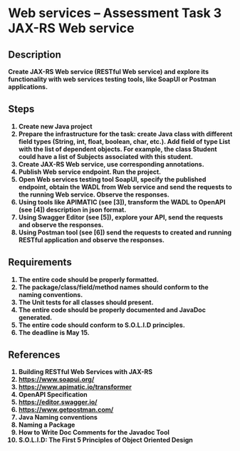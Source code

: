 # Web services – Assessment Task 3 <b /> JAX-RS Web service

## Description
Create JAX-RS Web service (RESTful Web service) and explore its functionality with web services testing tools, like SoapUI or Postman applications. 
## Steps
1. Create new Java project
2. Prepare the infrastructure for the task: create Java class with different field types (String, int, float, boolean, char, etc.). Add field of type List with the list of dependent objects. For example, the class Student could have a list of Subjects associated with this student. 
3. Create JAX-RS Web service, use corresponding annotations.
4. Publish Web service endpoint. Run the project.
5. Open Web services testing tool SoapUI, specify the published endpoint, obtain the WADL from Web service and send the requests to the running Web service. Observe the responses.
6. Using tools like APIMATIC (see [3]), transform the WADL to OpenAPI (see [4]) description in json format.
7. Using Swagger Editor (see [5]), explore your API, send the requests and observe the responses.
8. Using Postman tool (see [6]) send the requests to created and running RESTful application and observe the responses.  
## Requirements
1. The entire code should be properly formatted.
2. The package/class/field/method names should conform to the naming conventions.
3. The Unit tests for all classes should present.
4. The entire code should be properly documented and JavaDoc generated.
5. The entire code should conform to S.O.L.I.D principles.
6. The deadline is May 15. 
## References
1. Building RESTful Web Services with JAX-RS
2. https://www.soapui.org/
3. https://www.apimatic.io/transformer
4. OpenAPI Specification
5. https://editor.swagger.io/
6. https://www.getpostman.com/    
7. Java Naming conventions
8. Naming a Package
9. How to Write Doc Comments for the Javadoc Tool
10. S.O.L.I.D: The First 5 Principles of Object Oriented Design
